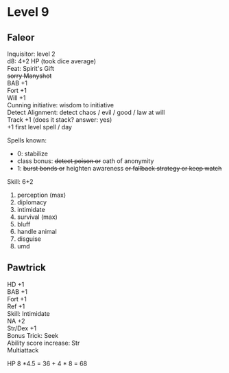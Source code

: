 # Level 9

## Faleor

Inquisitor: level 2  
d8: 4+2 HP (took dice average)  
Feat: Spirit's Gift  
~~sorry Manyshot~~​  
BAB +1  
Fort +1  
Will +1  
Cunning initiative: wisdom to initiative  
Detect Alignment: detect chaos / evil / good / law at will  
Track +1 (does it stack? answer: yes)  
+1 first level spell / day  

Spells known:
- 0: stabilize
- class bonus: ~~detect poison or~~ oath of anonymity
- 1: ~~burst bonds or~~ heighten awareness ~~or fallback strategy or keep watch~~

Skill: 6+2
1. perception (max)
2. diplomacy
3. intimidate
4. survival (max)
5. bluff
6. handle animal
7. disguise
8. umd

## Pawtrick
HD +1  
BAB +1  
Fort +1  
Ref +1  
Skill: Intimidate  
NA +2  
Str/Dex +1  
Bonus Trick: Seek  
Ability score increase: Str  
Multiattack  

HP 8 *4.5 = 36 + 4 * 8 = 68  
